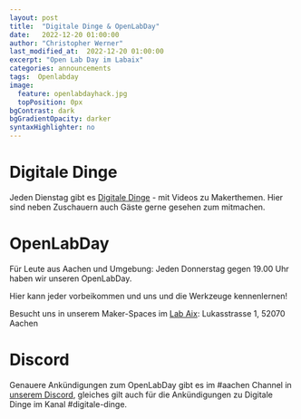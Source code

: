 ```yaml
---
layout: post
title:  "Digitale Dinge & OpenLabDay"
date:   2022-12-20 01:00:00
author: "Christopher Werner"
last_modified_at:  2022-12-20 01:00:00
excerpt: "Open Lab Day im Labaix"
categories: announcements
tags:  Openlabday
image:
  feature: openlabdayhack.jpg
  topPosition: 0px
bgContrast: dark
bgGradientOpacity: darker
syntaxHighlighter: no
---
```



# Digitale Dinge

Jeden Dienstag gibt es [Digitale Dinge](https://www.digitale-dinge.de) - mit Videos zu Makerthemen. Hier sind neben Zuschauern auch Gäste gerne gesehen zum mitmachen.

# OpenLabDay

Für Leute aus Aachen und Umgebung: Jeden Donnerstag gegen 19.00 Uhr haben wir unseren OpenLabDay. 

Hier kann jeder vorbeikommen und uns und die Werkzeuge kennenlernen!

Besucht uns in unserem Maker-Spaces im [Lab Aix](https://www.labaix.de/):
Lukasstrasse 1, 52070 Aachen

<div class="img img--fullContainer img--14xLeading" style="background-image: url({{ site.baseurl_posts_img }}openlabday.jpg);"></div>

# Discord

Genauere Ankündigungen zum OpenLabDay gibt es im #aachen Channel in [unserem Discord](https://discord.gg/FRPbrSP), gleiches gilt auch für die Ankündigungen zu Digitale Dinge im Kanal #digitale-dinge.

